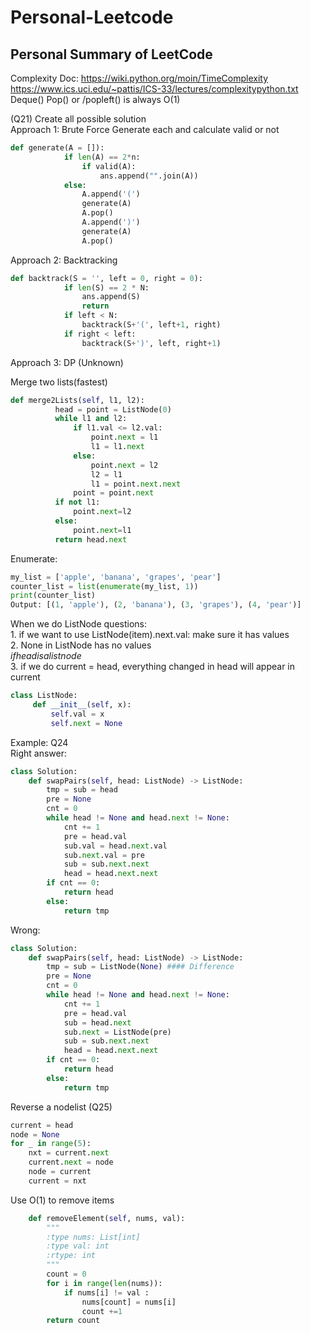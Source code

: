 # Personal-Leetcode
## Personal Summary of LeetCode

Complexity Doc: https://wiki.python.org/moin/TimeComplexity
https://www.ics.uci.edu/~pattis/ICS-33/lectures/complexitypython.txt
Deque() Pop() or /popleft() is always O(1)


(Q21)
Create all possible solution \
Approach 1: Brute Force
Generate each and calculate valid or not
```python
def generate(A = []):
            if len(A) == 2*n:
                if valid(A):
                    ans.append("".join(A))
            else:
                A.append('(')
                generate(A)
                A.pop()
                A.append(')')
                generate(A)
                A.pop()
```
Approach 2: Backtracking
```python
def backtrack(S = '', left = 0, right = 0):
            if len(S) == 2 * N:
                ans.append(S)
                return
            if left < N:
                backtrack(S+'(', left+1, right)
            if right < left:
                backtrack(S+')', left, right+1)
```
Approach 3: DP (Unknown)


Merge two lists(fastest)
```python
def merge2Lists(self, l1, l2):
          head = point = ListNode(0)
          while l1 and l2:
              if l1.val <= l2.val:
                  point.next = l1
                  l1 = l1.next
              else:
                  point.next = l2
                  l2 = l1
                  l1 = point.next.next
              point = point.next
          if not l1:
              point.next=l2
          else:
              point.next=l1
          return head.next
```
Enumerate:
``` python
my_list = ['apple', 'banana', 'grapes', 'pear']
counter_list = list(enumerate(my_list, 1))
print(counter_list)
Output: [(1, 'apple'), (2, 'banana'), (3, 'grapes'), (4, 'pear')]
```
When we do ListNode questions: \
    1. if we want to use ListNode(item).next.val: make sure it has values \
    2. None in ListNode has no values \
    $if head is a listnode$ \
    3. if we do current = head, everything changed in head will appear in current

```python
class ListNode:
     def __init__(self, x):
         self.val = x
         self.next = None
```
Example: Q24 \
Right answer:
```python
class Solution:
    def swapPairs(self, head: ListNode) -> ListNode:
        tmp = sub = head
        pre = None
        cnt = 0
        while head != None and head.next != None:
            cnt += 1
            pre = head.val
            sub.val = head.next.val
            sub.next.val = pre
            sub = sub.next.next
            head = head.next.next
        if cnt == 0:
            return head
        else:
            return tmp
```
Wrong: 
```python
class Solution:
    def swapPairs(self, head: ListNode) -> ListNode:
        tmp = sub = ListNode(None) #### Difference
        pre = None
        cnt = 0
        while head != None and head.next != None:
            cnt += 1
            pre = head.val
            sub = head.next
            sub.next = ListNode(pre)
            sub = sub.next.next
            head = head.next.next
        if cnt == 0:
            return head
        else:
            return tmp
```

Reverse a nodelist (Q25)
```python
current = head
node = None
for _ in range(5):
    nxt = current.next
    current.next = node
    node = current
    current = nxt
```

Use O(1) to remove items
```python
    def removeElement(self, nums, val):
        """
        :type nums: List[int]
        :type val: int
        :rtype: int
        """
        count = 0
        for i in range(len(nums)):
            if nums[i] != val :
                nums[count] = nums[i]
                count +=1
        return count
```